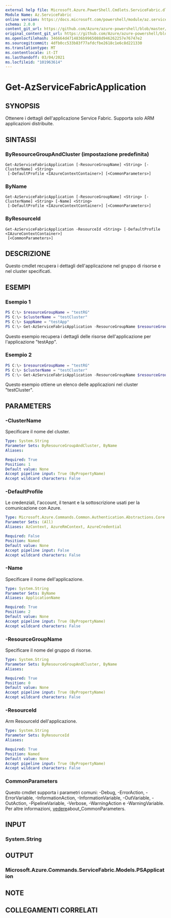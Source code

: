 ```yaml
---
external help file: Microsoft.Azure.PowerShell.Cmdlets.ServiceFabric.dll-Help.xml
Module Name: Az.ServiceFabric
online version: https://docs.microsoft.com/powershell/module/az.servicefabric/get-azservicefabricapplication
schema: 2.0.0
content_git_url: https://github.com/Azure/azure-powershell/blob/master/src/ServiceFabric/ServiceFabric/help/Get-AzServiceFabricApplication.md
original_content_git_url: https://github.com/Azure/azure-powershell/blob/master/src/ServiceFabric/ServiceFabric/help/Get-AzServiceFabricApplication.md
ms.openlocfilehash: 346664d4714836b9965088d946262257e76747e2
ms.sourcegitcommit: 4dfb0cc533b83f77afdcfbe2618c1e6c8d221330
ms.translationtype: MT
ms.contentlocale: it-IT
ms.lasthandoff: 03/04/2021
ms.locfileid: "101963614"
---
```

# Get-AzServiceFabricApplication

## SYNOPSIS
Ottenere i dettagli dell'applicazione Service Fabric. Supporta solo ARM applicazioni distribuite.

## SINTASSI

### ByResourceGroupAndCluster (impostazione predefinita)
```
Get-AzServiceFabricApplication [-ResourceGroupName] <String> [-ClusterName] <String>
 [-DefaultProfile <IAzureContextContainer>] [<CommonParameters>]
```

### ByName
```
Get-AzServiceFabricApplication [-ResourceGroupName] <String> [-ClusterName] <String> [-Name] <String>
 [-DefaultProfile <IAzureContextContainer>] [<CommonParameters>]
```

### ByResourceId
```
Get-AzServiceFabricApplication -ResourceId <String> [-DefaultProfile <IAzureContextContainer>]
 [<CommonParameters>]
```

## DESCRIZIONE
Questo cmdlet recupera i dettagli dell'applicazione nel gruppo di risorse e nel cluster specificati.

## ESEMPI

### Esempio 1
```powershell
PS C:\> $resourceGroupName = "testRG"
PS C:\> $clusterName = "testCluster"
PS C:\> $appName = "testApp"
PS C:\> Get-AzServiceFabricApplication -ResourceGroupName $resourceGroupName -ClusterName $clusterName -Name $appName
```

Questo esempio recupera i dettagli delle risorse dell'applicazione per l'applicazione "testApp".

### Esempio 2
```powershell
PS C:\> $resourceGroupName = "testRG"
PS C:\> $clusterName = "testCluster"
PS C:\> Get-AzServiceFabricApplication -ResourceGroupName $resourceGroupName -ClusterName $clusterName
```

Questo esempio ottiene un elenco delle applicazioni nel cluster "testCluster".

## PARAMETERS

### -ClusterName
Specificare il nome del cluster.

```yaml
Type: System.String
Parameter Sets: ByResourceGroupAndCluster, ByName
Aliases:

Required: True
Position: 1
Default value: None
Accept pipeline input: True (ByPropertyName)
Accept wildcard characters: False
```

### -DefaultProfile
Le credenziali, l'account, il tenant e la sottoscrizione usati per la comunicazione con Azure.

```yaml
Type: Microsoft.Azure.Commands.Common.Authentication.Abstractions.Core.IAzureContextContainer
Parameter Sets: (All)
Aliases: AzContext, AzureRmContext, AzureCredential

Required: False
Position: Named
Default value: None
Accept pipeline input: False
Accept wildcard characters: False
```

### -Name
Specificare il nome dell'applicazione.

```yaml
Type: System.String
Parameter Sets: ByName
Aliases: ApplicationName

Required: True
Position: 2
Default value: None
Accept pipeline input: True (ByPropertyName)
Accept wildcard characters: False
```

### -ResourceGroupName
Specificare il nome del gruppo di risorse.

```yaml
Type: System.String
Parameter Sets: ByResourceGroupAndCluster, ByName
Aliases:

Required: True
Position: 0
Default value: None
Accept pipeline input: True (ByPropertyName)
Accept wildcard characters: False
```

### -ResourceId
Arm ResourceId dell'applicazione.

```yaml
Type: System.String
Parameter Sets: ByResourceId
Aliases:

Required: True
Position: Named
Default value: None
Accept pipeline input: True (ByPropertyName)
Accept wildcard characters: False
```

### CommonParameters
Questo cmdlet supporta i parametri comuni: -Debug, -ErrorAction, -ErrorVariable, -InformationAction, -InformationVariable, -OutVariable, -OutAction, -PipelineVariable, -Verbose, -WarningAction e -WarningVariable. Per altre informazioni, [vedere](http://go.microsoft.com/fwlink/?LinkID=113216)about_CommonParameters.

## INPUT

### System.String

## OUTPUT

### Microsoft.Azure.Commands.ServiceFabric.Models.PSApplication

## NOTE

## COLLEGAMENTI CORRELATI
